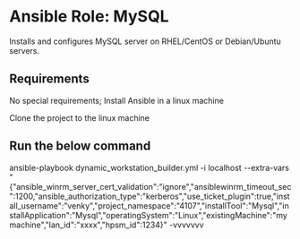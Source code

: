 # Ansible Role: MySQL

Installs and configures MySQL server on RHEL/CentOS or Debian/Ubuntu servers.

## Requirements

No special requirements; Install Ansible in a linux machine

Clone the project to the linux machine

## Run the below command

ansible-playbook dynamic_workstation_builder.yml -i localhost --extra-vars "{\"ansible_winrm_server_cert_validation\":\"ignore\",\"ansiblewinrm_timeout_sec\":1200,\"ansible_authorization_type\":\"kerberos\",\"use_ticket_plugin\":true,\"install_username\":\"venky\",\"project_namespace\":\"4107\",\"installTool\":\"Mysql\",\"installApplication\":\"Mysql\",\"operatingSystem\":\"Linux\",\"existingMachine\":\"mymachine\",\"lan_id\":\"xxxx\",\"hpsm_id\":1234}" -vvvvvvv
